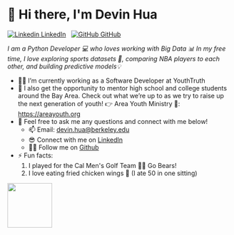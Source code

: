 # 👋 Hi there, I'm Devin Hua 
[![Linkedin](https://i.stack.imgur.com/gVE0j.png) LinkedIn](https://www.linkedin.com/in/devinhua671/)
&nbsp;
[![GitHub](https://i.stack.imgur.com/tskMh.png) GitHub](https://github.com/huadevin)

*I am a Python Developer 💻 who loves working with Big Data 📊 In my free time, I love exploring sports datasets 🏀, comparing NBA players to each other, and building predictive models💡*
- 🧑‍💼 I’m currently working as a Software Developer at YouthTruth
- 🤝 I also get the opportunity to mentor high school and college students around the Bay Area. Check out what we’re up to as we try to raise up the next generation of youth! 👉 Area Youth Ministry 📌: https://areayouth.org
- 💬 Feel free to ask me any questions and connect with me below!
  - 📫 Email: devin.hua@berkeley.edu
  - 😎 Connect with me on [LinkedIn](https://www.linkedin.com/in/devinhua671/)
  - 👨‍💻 Follow me on [Github](https://github.com/huadevin)
- ⚡ Fun facts: 
  1. I played for the Cal Men's Golf Team 🏌️‍♂️ Go Bears!
  2. I love eating fried chicken wings 🍗 (I ate 50 in one sitting)
<!--
**huadewin/huadewin** is a ✨ _special_ ✨ repository because its `README.md` (this file) appears on your GitHub profile.

Here are some ideas to get you started:

- 🔭 I’m currently working on ...
- 🌱 I’m currently learning ...
- 👯 I’m looking to collaborate on ...
- 🤔 I’m looking for help with ...
- 💬 Ask me about ...
- 📫 How to reach me: ...
- 😄 Pronouns: ...
- ⚡ Fun fact: ...
-->
<img src="https://media.istockphoto.com/id/1218481548/vector/cute-cat-waving-paw-cartoon-vector-illustration.jpg?s=612x612&w=0&k=20&c=RciKkd8LHlvJZHqCGR6kz4YUIaEAScuSTkO7tpbvMhE=" width="100" height="100">
